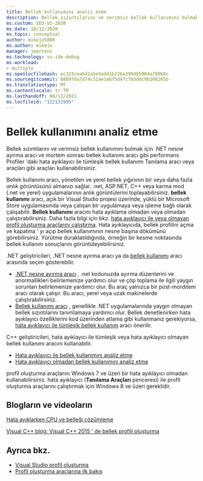 ```yaml
---
title: Bellek kullanımını analiz etme
description: Bellek sızıntılarını ve verimsiz bellek kullanımını bulmak için kullanabileceğiniz araçlar, bellek kullanımı aracı ve .NET nesne ayırma aracı gibi araçlar hakkında bilgi edinin.
ms.custom: SEO-VS-2020
ms.date: 10/12/2020
ms.topic: conceptual
author: mikejo5000
ms.author: mikejo
manager: jmartens
ms.technology: vs-ide-debug
ms.workload:
- multiple
ms.openlocfilehash: ec323cea6d2a5e5ed41b226a3994b5084a70968c
ms.sourcegitcommit: 68897da7d74c31ae1ebf5d47c7b5ddc9b108265b
ms.translationtype: MT
ms.contentlocale: tr-TR
ms.lasthandoff: 08/13/2021
ms.locfileid: "122131995"
---
```

# <a name="analyze-memory-usage"></a>Bellek kullanımını analiz etme

Bellek sızıntılarını ve verimsiz bellek kullanımını bulmak için .NET nesne ayırma aracı ve mortem sonrası bellek kullanımı aracı gibi performans Profiler 'daki hata ayıklayıcı ile tümleşik bellek kullanımı Tanılama aracı veya araçları gibi araçları kullanabilirsiniz.

Bellek kullanımı aracı, yönetilen ve yerel bellek yığınının bir veya daha fazla *anlık görüntüsünü* almanızı sağlar. .net, ASP.NET, C++ veya karma mod (.net ve yerel) uygulamalarının anlık görüntülerini toplayabilirsiniz. **bellek kullanımı** aracı, açık bir Visual Studio projesi üzerinde, yüklü bir Microsoft Store uygulamasında veya çalışan bir uygulamaya veya işleme bağlı olarak çalışabilir. **Bellek kullanımı** aracını hata ayıklama olmadan veya olmadan çalıştırabilirsiniz. Daha fazla bilgi için bkz. [hata ayıklayıcı ile veya olmayan profil oluşturma araçlarını çalıştırma](../profiling/running-profiling-tools-with-or-without-the-debugger.md). Hata ayıklayıcıda, bellek profilini açma ve kapatma ' yı açıp bellek kullanımının nesne başına dökümünü görebilirsiniz. Yürütme duraklatıldığında, örneğin bir kesme noktasında bellek kullanım sonuçlarını görüntüleyebilirsiniz.

.NET geliştiricileri, .NET nesne ayırma aracı ya da [bellek kullanımı](../profiling/memory-usage.md) aracı arasında seçim gösterebilir.

- [.NET nesne ayırma aracı](../profiling/dotnet-alloc-tool.md) , .net kodunuzda ayırma düzenlerini ve anormallikleri belirlemenize yardımcı olur ve çöp toplama ile ilgili yaygın sorunları belirlemenize yardımcı olur. Bu araç yalnızca bir post-mordıtem aracı olarak çalışır. Bu aracı, yerel veya uzak makinelerde çalıştırabilirsiniz.
- [Bellek kullanımı aracı](../profiling/memory-usage-without-debugging2.md) , genellikle .NET uygulamalarında yaygın olmayan bellek sızıntılarını tanımlamaya yardımcı olur. Bellek denetlenirken hata ayıklayıcı özelliklerini kod üzerinden atlama gibi kullanmanız gerekiyorsa, [hata ayıklayıcı ile tümleşik bellek kullanım](../profiling/memory-usage.md) aracı önerilir.

C++ geliştiricileri, hata ayıklayıcı ile tümleşik veya hata ayıklayıcı olmayan bellek kullanımı aracını kullanabilir.

- [Hata ayıklayıcı ile bellek kullanımını analiz etme](../profiling/memory-usage.md)
- [Hata ayıklayıcı olmadan bellek kullanımını analiz etme](../profiling/memory-usage-without-debugging2.md)

profil oluşturma araçlarını Windows 7 ve üzeri bir hata ayıklayıcı olmadan kullanabilirsiniz. hata ayıklayıcı (**Tanılama Araçları** penceresi) ile profil oluşturma araçlarını çalıştırmak için Windows 8 ve üzeri gereklidir.

## <a name="blogs-and-videos"></a>Blogların ve videoların

[Hata ayıklarken CPU ve belleği çözümleme](https://devblogs.microsoft.com/visualstudio/analyze-cpu-memory-while-debugging/)

[Visual C++ blog: Visual C++ 2015 ' de bellek profili oluşturma](https://devblogs.microsoft.com/cppblog/memory-profiling-in-visual-c-2015/)

## <a name="see-also"></a>Ayrıca bkz.

- [Visual Studio profil oluşturma](../profiling/index.yml)
- [Profil oluşturma araçlarına ilk bakış](../profiling/profiling-feature-tour.md)
